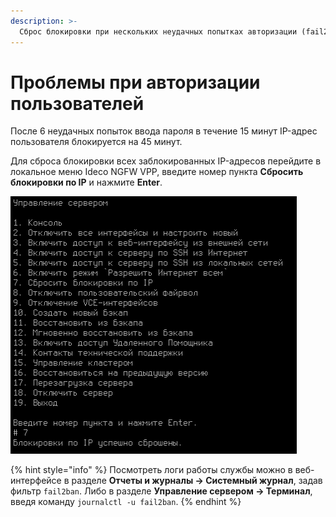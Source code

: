 ```yaml
---
description: >-
  Сброс блокировки при нескольких неудачных попытках авторизации (fail2ban).
---
```


# Проблемы при авторизации пользователей

После 6 неудачных попыток ввода пароля в течение 15 минут IP-адрес пользователя блокируется на 45 минут.

Для сброса блокировки всех заблокированных IP-адресов перейдите в локальное меню Ideco NGFW VPP, введите номер пункта **Сбросить блокировки по IP** и нажмите **Enter**.

![](/.gitbook/assets/local-menu.png)

{% hint style="info" %}
Посмотреть логи работы службы можно в веб-интерфейсе в разделе **Отчеты и журналы -> Системный журнал**, задав фильтр `fail2ban`. Либо в разделе **Управление сервером -> Терминал**, введя команду `journalctl -u fail2ban`.
{% endhint %}
